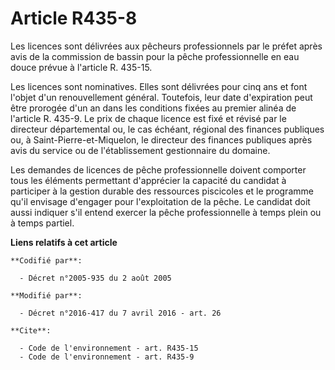 # Article R435-8

Les licences sont délivrées aux pêcheurs professionnels par le préfet après avis de la commission de bassin pour la pêche
professionnelle en eau douce prévue à l'article R. 435-15. 

Les licences sont nominatives. Elles sont délivrées pour cinq ans et font l'objet d'un renouvellement général. Toutefois,
leur date d'expiration peut être prorogée d'un an dans les conditions fixées au premier alinéa de l'article R. 435-9. Le prix
de chaque licence est fixé et révisé par le directeur départemental ou, le cas échéant, régional des finances publiques ou, à
Saint-Pierre-et-Miquelon, le directeur des finances publiques après avis du service ou de l'établissement gestionnaire du
domaine. 

Les demandes de licences de pêche professionnelle doivent comporter tous les éléments permettant d'apprécier la capacité du
candidat à participer à la gestion durable des ressources piscicoles et le programme qu'il envisage d'engager pour
l'exploitation de la pêche. Le candidat doit aussi indiquer s'il entend exercer la pêche professionnelle à temps plein ou à
temps partiel.

**Liens relatifs à cet article**

	**Codifié par**:

	  - Décret n°2005-935 du 2 août 2005

	**Modifié par**:

	  - Décret n°2016-417 du 7 avril 2016 - art. 26

	**Cite**:

	  - Code de l'environnement - art. R435-15
	  - Code de l'environnement - art. R435-9
